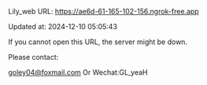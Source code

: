 Lily_web URL: https://ae6d-61-165-102-156.ngrok-free.app

Updated at: 2024-12-10 05:05:43

If you cannot open this URL, the server might be down.

Please contact: 

goley04@foxmail.com Or Wechat:GL_yeaH